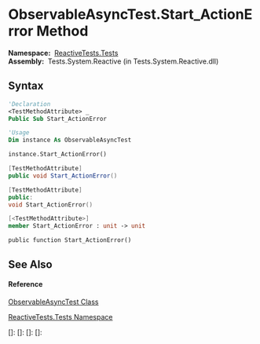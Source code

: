 # ObservableAsyncTest.Start\_ActionError Method

**Namespace:**  [ReactiveTests.Tests](ReactiveTests.Tests\ReactiveTests.Tests.md)  
**Assembly:**  Tests.System.Reactive (in Tests.System.Reactive.dll)

## Syntax

```vb
'Declaration
<TestMethodAttribute> _
Public Sub Start_ActionError
```

```vb
'Usage
Dim instance As ObservableAsyncTest

instance.Start_ActionError()
```

```csharp
[TestMethodAttribute]
public void Start_ActionError()
```

```c++
[TestMethodAttribute]
public:
void Start_ActionError()
```

```fsharp
[<TestMethodAttribute>]
member Start_ActionError : unit -> unit 
```

```jscript
public function Start_ActionError()
```

## See Also

#### Reference

[ObservableAsyncTest Class](ObservableAsyncTest\ObservableAsyncTest.md)

[ReactiveTests.Tests Namespace](ReactiveTests.Tests\ReactiveTests.Tests.md)

[]: 
[]: 
[]: 
[]: 